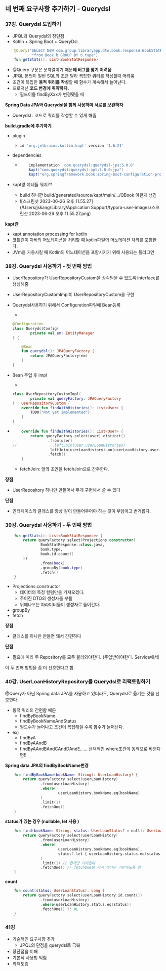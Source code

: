 ## 네 번째 요구사항 추가하기 - Querydsl

### 37강. Querydsl 도입하기

- JPQL과 Querydsl의 장단점
- Kotlin + Spring Boot + QueryDsl



```kotlin
    @Query("SELECT NEW com.group.libraryapp.dto.book.response.BookStatResponse(b.type, COUNT(b.id)) " +
            "from Book b GROUP BY b.type")
    fun getStats(): List<BookStatResponse>
```

- @Query 구문은 문자열이기 때문**에 버그를 찾기 어려움**
- JPQL 문법이 일반 SQL와 조금 달라 복잡한 쿼리를 작성할때 어려움
- 조건이 복잡한 **동적 쿼리를 작성**할 때 함수가 계속해서 늘어난다.
- 프로덕션 **코드 변경에 취약하다.**
  - 필드이름 findByXxx가 변경됐을 때



**Spring Data JPA와 Querydsl을 함께 사용하며 서로를 보완하자**

- Querydsl : 코드로 쿼리를 작성할 수 있게 해줌



**build.gradle에 추가하기**

- plugin

  - ```groovy
    id 'org.jetbrains.kotlin.kapt' version '1.6.21'
    ```

- dependencies

  - ```groovy
        implementation 'com.querydsl:querydsl-jpa:5.0.0'
        kapt("com.querydsl:querydsl-apt:5.0.0:jpa")
        kapt("org.springframework.book:spring-boot-configuration-processor")
    ```

- kapt랑 얘네들 뭐지??

  - build 하니깐 build/generated/source/kapt/main/.../QBook 이런게 생김
  -  ![스크린샷 2023-06-26 오후 11.55.27](/Users/jskang/Library/Application Support/typora-user-images/스크린샷 2023-06-26 오후 11.55.27.png)





**kapt란**

- kapt annotation processing for kotlin
- 코틀린이 자바의 어노테이션을 처리할 때 kotlin파일의 어노테이션 처리를 포함한다. 
- JVm을 가동시킬 때 Kotlin의 어노테이션을 포함시키기 위해 사용되는 플러그인



### 38강. Querydsl 사용하기 - 첫 번째 방법

- UserRepository가 UserRepositoryCustom을 상속받을 수 있도록 interface를 생성해줌
- UserRepositoryCustomImpl이 UserRepositoryCustom을 구현



- Querydsl사용하기 위해서 Configuration파일에 Bean등록

  - 

  ```kotlin
  @Configuration
  class QuerydslConfig(
          private val em: EntityManager
  ) {
  
      @Bean
      fun querydsl(): JPAQueryFactory {
          return JPAQueryFactory(em)
      }
  }
  ```

- Bean 주입 후 impl

  - 

  ```kotlin
  class UserRepositoryCustomImpl(
          private val queryFactory: JPAQueryFactory
  ) : UserRepositoryCustom {
      override fun findWithHistories(): List<User> {
          TODO("Not yet implemented")
      }
  }
  ```

- ```kotlin
      override fun findWithHistories(): List<User> {
          return queryFactory.select(user).distinct()
                  .from(user)
  //                .leftJoin(user.userLoanHistories)
                  .leftJoin(userLoanHistory).on(userLoanHistory.user.id.eq(user.id)).fetchJoin()
                  .fetch()
      }
  ```

  - fetchJoin: 앞의 조인을 fetchJoin으로 간주한다.



**장점**

- UserRepository 하나만 만들어서 두개 구현해서 쓸 수 있다

**단점**

- 인터페이스와 클래스를 항상 같이 만들어주어야 하는 것이 부담이고 번거롭다.



### 39강. Querydsl 사용하기 - 두 번째 방법

```kotlin
    fun getStats(): List<BookStatResponse> {
        return queryFactory.select(Projections.constructor(
                BookStatResponse::class.java,
                book.type,
                book.id.count()
        ))
                .from(book)
                .groupBy(book.type)
                .fetch()
    }
```



- Projections.constructor
  - 데이터의 특정 컬럼만을 가져오겠다.
  - 주어진 DTO의 생성자를 부름
  - 뒤에나오는 파라미터들이 생성자로 들어간다.
- groupBy
- fetch

**장점**

- 클래스를 하나만 만들면 돼서 간편하다

**단점**

- 필요에 따라 두 Repository를 모두 불러와야한다. (주입받아야한다. Service에서)



이 두 번째 방법을 좀 더 선호한다고 함



### 40강. UserLoanHistoryRepository를 Querydsl로 리팩토링하기

@Query가 아닌 Spring data JPA를 사용하고 있더라도, Querydsl로 옮기는 것을 선호한다.

- 동적 쿼리의 간편함 때문
  - findByBookName
  - findByBookNameAndStatus
  - 필드수가 늘어나고 조건이 복잡해질 수록 함수가 늘어난다.
- ex)
  - findByA
  - findByAAndB
  - findByAAndBAndCAndDAndE...... 선택적인 where조건이 동적으로 바뀐다면!! 



**Spring data JPA의 findByBookName변경**

```kotlin
    fun findByBookName(bookName: String): UserLoanHistory? {
        return queryFactory.select(userLoanHistory)
                .from(userLoanHistory)
                .where(
                        userLoanHistory.bookName.eq(bookName)
                )
                .limit(1)
                .fetchOne()
    }
```



**status가 있는 경우 (nullable, let 사용 )**

```kotlin
    fun find(bookName: String, status: UserLoanStatus? = null): UserLoanHistory? {
        return queryFactory.select(userLoanHistory)
                .from(userLoanHistory)
                .where(
                        userLoanHistory.bookName.eq(bookName),
                        status?.let { userLoanHistory.status.eq(status) }
                )
                .limit(1) // 한개만 가져온다
                .fetchOne() // fetchOne을 써서 하나만 리턴하도록 함
    }
```



**count**

```kotlin
    fun count(status: UserLoanStatus): Long {
        return queryFactory.select(userLoanHistory.id.count())
                .from(userLoanHistory)
                .where(userLoanHistory.status.eq(status))
                .fetchOne() ?: 0L
    }
```



### 41강

- 기술적인 요구사항 추가
  - JPQL의 단점을 querydsl로 극복
- 장단점을 이해
- 기본적 사용법 익힘
- 리팩토링



